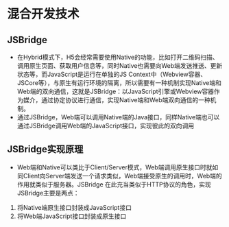<!--
 * @Author: x09898 coder_xujie@163.com
 * @Date: 2022-08-01 11:57:50
 * @LastEditors: x09898 coder_xujie@163.com
 * @FilePath: \HTML-CSS-Javascript-\JAVAScript+ES6\JavaScript\JavaScript零散知识点\混合开发技术.md
 * @Description:
-->
# 混合开发技术

## JSBridge

* 在Hybrid模式下，H5会经常需要使用Native的功能，比如打开二维码扫描、调用原生页面、获取用户信息等，同时Native也需要向Web端发送推送、更新状态等，而JavaScript是运行在单独的JS Context中（Webview容器、JSCore等），与原生有运行环境的隔离，所以需要有一种机制实现Native端和Web端的双向通信，这就是JSBridge：以JavaScript引擎或Webview容器作为媒介，通过协定协议进行通信，实现Native端和Web端双向通信的一种机制。
* 通过JSBridge，Web端可以调用Native端的Java接口，同样Native端也可以通过JSBridge调用Web端的JavaScript接口，实现彼此的双向调用

## JSBridge实现原理

* Web端和Native可以类比于Client/Server模式，Web端调用原生接口时就如同Client向Server端发送一个请求类似，Web端接受原生的调用时，Web端的作用就类似于服务器。JSBridge 在此充当类似于HTTP协议的角色，实现JSBridge主要是两点：

1. 将Native端原生接口封装成JavaScript接口
2. 将Web端JavaScript接口封装成原生接口
